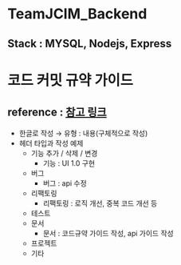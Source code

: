 # TeamJCIM_Backend

## Stack : MYSQL, Nodejs, Express

# 코드 커밋 규약 가이드 

## reference : [참고 링크](https://tttsss77.tistory.com/58)

* 한글로 작성 → 유형 : 내용(구체적으로 작성)
* 헤더 타입과 작성 예제
  * 기능 추가 / 삭제 / 변경
    * 기능 : UI 1.0 구현
  * 버그
    * 버그 : api 수정
  * 리팩토링
    * 리팩토링 : 로직 개선, 중복 코드 개선 등
  * 테스트
  * 문서
    * 문서 : 코드규약 가이드 작성, api 가이드 작성
  * 프로젝트
  * 기타